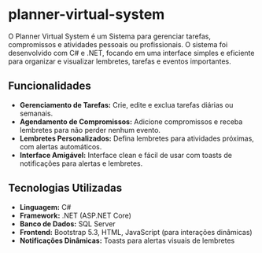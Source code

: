# planner-virtual-system
O Planner Virtual System é um Sistema para gerenciar tarefas, compromissos e atividades pessoais ou profissionais. O sistema foi desenvolvido com C# e .NET, focando em uma interface simples e eficiente para organizar e visualizar lembretes, tarefas e eventos importantes.

## Funcionalidades
- **Gerenciamento de Tarefas:** Crie, edite e exclua tarefas diárias ou semanais.
- **Agendamento de Compromissos:** Adicione compromissos e receba lembretes para não perder nenhum evento.
- **Lembretes Personalizados:** Defina lembretes para atividades próximas, com alertas automáticos.
- **Interface Amigável:** Interface clean e fácil de usar com toasts de notificações para alertas e lembretes.

## Tecnologias Utilizadas

- **Linguagem:** C#
- **Framework:** .NET (ASP.NET Core)
- **Banco de Dados:** SQL Server
- **Frontend:** Bootstrap 5.3, HTML, JavaScript (para interações dinâmicas)
- **Notificações Dinâmicas:** Toasts para alertas visuais de lembretes

